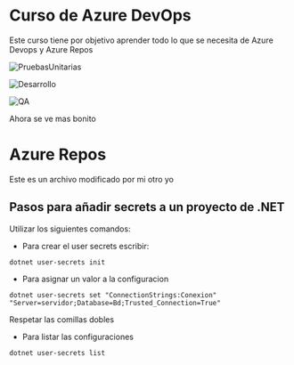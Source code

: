 # Curso de Azure DevOps

Este curso tiene por objetivo aprender todo lo que se necesita de Azure Devops y Azure Repos

![PruebasUnitarias](https://vsrm.dev.azure.com/joshuarosev/_apis/public/Release/badge/cb5173c6-decf-421f-b8fe-c3f34d41deec/1/2)

![Desarrollo](https://vsrm.dev.azure.com/joshuarosev/_apis/public/Release/badge/cb5173c6-decf-421f-b8fe-c3f34d41deec/1/1)

![QA](https://vsrm.dev.azure.com/joshuarosev/_apis/public/Release/badge/cb5173c6-decf-421f-b8fe-c3f34d41deec/1/3)

Ahora se ve mas bonito

# Azure Repos
Este es un archivo modificado por mi otro yo

## Pasos para añadir secrets a un proyecto de .NET

Utilizar los siguientes comandos:

- Para crear el user secrets escribir:

`dotnet user-secrets init` 

- Para asignar un valor a la configuracion

`dotnet user-secrets set "ConnectionStrings:Conexion" "Server=servidor;Database=Bd;Trusted_Connection=True"`

Respetar las comillas dobles

- Para listar las configuraciones

`dotnet user-secrets list`
